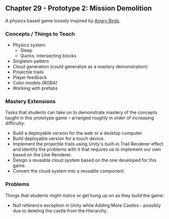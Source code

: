 ## Chapter 29 - Prototype 2: Mission Demolition

A physics based game loosely inspired by
[Angry Birds](https://en.wikipedia.org/wiki/Angry_Birds).

### Concepts / Things to Teach

* Physics system
  - Sleep
  - Quirks: intersecting blocks
* Singleton pattern
* Cloud generation (could generalize as a mastery demonstration)
* Projectile trails
* Player feedback
* Color models (RGBA)
* Working with prefabs

### Mastery Extensions

Tasks that students can take on to demonstrate mastery of the
concepts taught in this prototype game – arranged roughly in order
of increasing difficulty:

* Build a deployable version for the web or a desktop computer.
* Build deployable version for a touch device.
* Implement the projectile trails using Unity's built-in Trail
Renderer effect and identify the problems with it that requires
us to implement our own based on the Line Renderer.
* Design a reusable cloud system based on the one developed for
this game.
* Convert the cloud system into a reusable component.

### Problems

Things that students might notice or get hung up on as they build
the game:

* Null reference exception in Unity while Adding More Castles -
possibly due to deleting the castle from the Hierarchy.